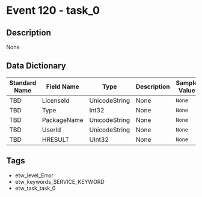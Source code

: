 # Event 120 - task_0

## Description
None

## Data Dictionary
|Standard Name|Field Name|Type|Description|Sample Value|
|---|---|---|---|---|
|TBD|LicenseId|UnicodeString|None|`None`|
|TBD|Type|Int32|None|`None`|
|TBD|PackageName|UnicodeString|None|`None`|
|TBD|UserId|UnicodeString|None|`None`|
|TBD|HRESULT|UInt32|None|`None`|

## Tags
* etw_level_Error
* etw_keywords_SERVICE_KEYWORD
* etw_task_task_0